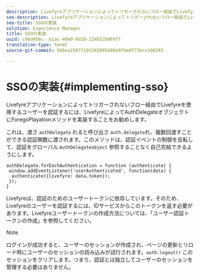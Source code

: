 ```yaml
---
description: Livefyreアプリケーションによってトリガーされないフロー経由でLivefyreを使用するユーザーを認証するには、LivefyreによってAuthDelegateオブジェクトにForegoPlayationメソッドを実装することをお勧めします。
seo-description: Livefyreアプリケーションによってトリガーされないフロー経由でLivefyreを使用するユーザーを認証するには、LivefyreによってAuthDelegateオブジェクトにForegoPlayationメソッドを実装することをお勧めします。
seo-title: SSOの実装
solution: Experience Manager
title: SSOの実装
uuid: c96d456c- b1ac-40e0-8d18-224652b9697f
translation-type: tm+mt
source-git-commit: 566ea2587f101202045488e9f4edf73ece100293

---
```



# SSOの実装{#implementing-sso}

Livefyreアプリケーションによってトリガーされないフロー経由でLivefyreを使用するユーザーを認証するには、LivefyreによってAuthDelegateオブジェクトにForegoPlayationメソッドを実装することをお勧めします。

これは、渡さ `authDelegate` れると呼び出さ `auth.delegate`れ、複数回渡すことができる認証関数に渡されます。このメソッドは、認証イベントの制御を反転して、認証をグローバル `AuthDelegateobject` 参照することなく自己完結できるようにします。

```
authDelegate.forEachAuthentication = function (authenticate) { 
 window.addEventListener('userAuthenticated', function(data) { 
  authenticate({livefyre: data.token}); 
 }); 
}
```

Livefyreは、認証のためのユーザートークンに依存しています。そのため、Livefyreのユーザーを認証するには、IDサービスからこのトークンを返す必要があります。Livefyreユーザートークンの作成方法については、「ユーザー認証トークンの作成」を参照してください。

>[!NOTE]
>
>ログインが成功すると、ユーザーのセッションが作成され、ページの更新とリロード時にユーザーのセッションの読み込みが試行されます。`auth.logout()` このセッションをクリアします。つまり、認証とは独立してユーザーのセッションを管理する必要はありません。

